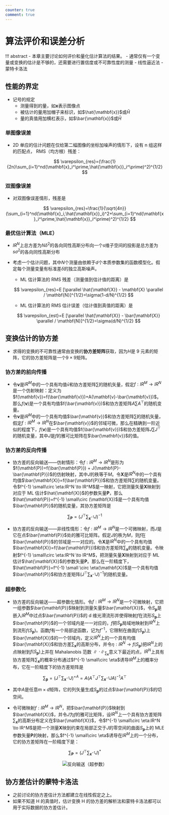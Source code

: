 ```yaml
---
counter: true
comment: true
---
```


# 算法评价和误差分析

!!! abstract
    - 本章主要讨论如何评价和量化估计算法的结果。
    - 通常仅有一个变量或变换的估计是不够的，还需要进行置信度或不可靠性度的测量
    - 线性逼近法
    - 蒙特卡洛法

## 性能的界定

- 记号的规定
    - 测量得到的量，如$\mathbf{x}$表示图像点
    - 被估计的量用加帽子来标识，如$\hat{\mathbf{x}}$或$\hat{H}$
    - 量的真值用加横杠表示，如$\bar{\mathbf{x}}$或$\bar{H}$


### 单图像误差

- 2D 单应的估计问题在仅给第二幅图像的坐标加噪声的情形下，设有 n 组这样的匹配点， RMS（均方根）残差：

$$
\varepsilon_{res}=(\frac{1}{2n}\sum_{i=1}^nd(\mathbf{x}_i^\prime,\hat{\mathbf{x}}_i^\prime)^2)^{1/2}
$$


### 双图像误差

- 对双图像误差情形，残差是

$$
\varepsilon_{res}=\frac{1}{\sqrt{4n}}(\sum_{i=1}^nd(\mathbf{x}_i,\hat{\mathbf{x}}_i)^2+\sum_{i=1}^nd(\mathbf{x}_i^\prime,\hat{\mathbf{x}}_i^\prime)^2)^{1/2}
$$

### 最优估计算法（MLE）

- $IR^N$上总方差为$N\delta^2$的各向同性高斯分布向一个$s$维子空间的投影是总方差为$s\sigma^2$的各向同性高斯分布
- 考虑一个估计问题，其中$N$个测量由依赖于$d$个本质参数集的函数模型化。假定每个测量变量有标准差$\delta$的独立高斯噪声。
    - ML 估计算法的 RMS 残差（测量值到估计值的距离）是
    
    $$
    \varepsilon_{res}=E [\parallel \hat{\mathbf{X}} - \mathbf{X} \parallel / \mathbf{N}]^{1/2}=\sigma(1-d/N)^{1/2}
    $$

    - ML 估计算法的 RMS 估计误差（估计值到真值的距离）是

    $$
    \varepsilon_{est}=E [\parallel \hat{\mathbf{X}} - \bar{\mathbf{X}} \parallel / \mathbf{N}]^{1/2}=\sigma(d/N)^{1/2}
    $$

## 变换估计的协方差

- 求得的变换的不可靠性通常由变换的**协方差矩阵**获取，因为$H$是 9 元素的矩阵，它的协方差矩阵是一个$9\times 9$矩阵。

### 协方差的前向传播

- 令$\mathbf{v}$是$IR^M$中的一个具有均值$\bar{v}$和协方差矩阵$\sum$的随机矢量，假定$f:IR^M \to IR^N$是一个仿射映射：定义为$f(\mathbf{v})=f(\bar{\mathbf{v}})+A(\mathbf{v}-\bar{\mathbf{v}})$。那么$f(\mathbf{v})$是一个具有均值$f(\bar{\mathbf{v}})$和协方差矩阵$A\sum A^\top$的随机变量。
- 令$\mathbf{v}$是$IR^M$中的一个具有均值$\bar{\mathbf{v}}$和协方差矩阵$\sum$的随机矢量，假定$f:IR^M \to IR^N$在$\bar{\mathbf{v}}$的邻域可微，那么在精确到一阶近似的程度下，$f(\mathbf{v})$是一个具有均值$f(\bar{\mathbf{v}})$和协方差矩阵$J\sum J^\top$的随机变量，其中$J$是$f$的雅可比矩阵在$\bar{\mathbf{v}}$的值。

### 协方差的反向传播

- 协方差的反向输送——仿射情形：令$f:IR^M \to IR^N$是形为$f(\mathbf{P})=f(\bar{\mathbf{P}}) + J(\mathbf{P}-\bar{\mathbf{P}})$的仿射映射，其中$J$的秩等于$M$。令$\mathbf{X}$是$IR^N$中的一个具有均值$\bar{\mathbf{X}}=f(\bar{\mathbf{P}})$和协方差矩阵$\sum$的随机变量。令$f^{-1} \small\circ \eta:IR^N \to IR^M$是一映射，它把测量矢量$\mathbf{X}$映射到对应于 ML 估计$\hat{\mathbf{X}}$的参数矢量$\mathbf{P}$，那么$\hat{\mathbf{P}}=f^{-1} \small\circ (\mathbf{X})$是一个具有均值$\bar{\mathbf{P}}$的随机变量，其协方差矩阵是

$$
\sum_{\mathbf{P}}=(J^\top \sum_{\mathbf{x}}\nolimits^{-1} J)^{-1}
$$

- 协方差的反向输送——非线性情形：令$f:IR^M \to IR^N$是一个可微映射，而$J$是它在点$\bar{\mathbf{P}}$处的雅可比矩阵。假定$J$的秩为$M$，则$f$在$\bar{\mathbf{P}}$的邻域是一一对应的。令$\mathbf{X}$是$IR^N$中的一个具有均值$\bar{\mathbf{X}}=f(\bar{\mathbf{P}})$和协方差矩阵$\sum_{\mathbf{x}}$的随机变量。令映射$f^{-1} \small\circ \eta:IR^N \to IR^M$，把测量矢量$\mathbf{X}$映射到对应于 ML 估计$\hat{\mathbf{X}}$的参数矢量$\mathbf{P}$。那么在一阶精度下，$\hat{\mathbf{P}}=f^{-1} \small \circ \eta(\mathbf{X})$是一个具有均值$\bar{\mathbf{P}}$和协方差矩阵$(J^\top \sum_{\mathbf{x}}\nolimits^{-1} J)^{-1}$的随机变量。

### 超参数化

- 协方差的反向输送——超参数化情形。令$f:IR^M \to IR^N$是一个可微映射，它把一组参数$\bar{\mathbf{P}}$映射到测量矢量$\bar{\mathbf{X}}$，令$S_\mathbf{p}$是嵌入$IR^M$中过点$\bar{\mathbf{P}}$的 d 维光滑流形并使得映射$f$在流形$S_\mathbf{p}$上$\bar{\mathbf{P}}$的一个邻域内是一一对应的，$f$把$S_\mathbf{p}$局域地映射到$IR^N$上到流形$f(S_\mathbf{p})$。函数$f$有一个局部逆函数，记为$f^{-1}$，它限制在曲面$f(S_\mathbf{p})$上$\bar{\mathbf{X}}$的一个邻域内，定义$IR^N$上的一个具有均值$\bar{\mathbf{X}}$和协方差$\sum_{\mathbf{x}}$的高斯分布，并令$\eta: IR^N \to f(S_\mathbf{p})$把$IR^N$上的点映射到$f(S_\mathbf{p})$上并在 Mahalanobis 范数$\parallel \cdot \parallel_{\sum_{\mathbf{x}}}$意义下最近的点，$IR^N$上具有协方差矩阵$\sum_\mathbf{x}$的概率分布通过$f^{-1} \small\circ \eta$诱导$IR^M$上的概率分布，它在一阶精度下的协方差矩阵是

$$
\sum_\mathbf{p}=(J^\top \sum_{\mathbf{x}}\nolimits^{-1} J)^{+A}=A(A^\top J^\top \sum_{\mathbf{x}}\nolimits^{-1} J A)^{-1}A^\top
$$

- 其中$A$是任意$m \times d$矩阵，它的列矢量生成$S_\mathbf{p}$的过点$\bar{\mathbf{P}}$的切空间。

- 令可微映射$f:IR^M \to IR^N$，把$\bar{\mathbf{P}}$映射到$\bar{\mathbf{X}}$，并令$J$为$f$的雅可比矩阵，设$IR^N$上一个具有协方差矩阵$\sum_{\mathbf{x}}$的高斯分布定义在$\bar{\mathbf{X}}$，令$f^{-1} \small\circ \eta:IR^N \to IR^M$是把一个测量$\mathbf{X}$映到约束在局部正交于$J$的零空间的曲面$S_\mathbf{p}$上的 MLE 参数矢量$\mathbf{P}$的映射，那么$f^{-1} \small\circ \eta$诱导在$IR^M$上的一个分布，它的协方差矩阵在一阶精度下是：

$$
\sum_{\mathbf{P}}=(J^\top \sum_{\mathbf{x}}\nolimits^{-1} J)^{*}
$$

<center><img src="https://cdn.jujimeizuo.cn/note/cv/mvg/hyperparameterization.jpg" alt="反向输送（超参数）"></center>


## 协方差估计的蒙特卡洛法

- 之前讨论的协方差估计方法都建立在线性假定之上。
- 如果不知道 H 的真值时，估计变换 H 的协方差的解析法和蒙特卡洛法都可以用于实际数据的协方差估计。